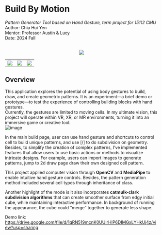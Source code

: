 # Build By Motion
*Pattern Generator Tool based on Hand Gesture, term project for 15112 CMU*  
Author: Chia Hui Yen  
Mentor: Professor Austin & Lucy   
Date: 2024 Fall 

<div align="center"> <br><img src = "https://github.com/user-attachments/assets/10b006f0-b43d-4268-a5a3-8a1f17ce0497"></br></div>
<table>
  <tr>
    <td><img src="https://github.com/user-attachments/assets/0968313a-1a19-47c5-b551-9442a7c90947"/></td>
    <td><img src="https://github.com/user-attachments/assets/4c09012a-c0d4-4754-ad7e-e91edf1dea1f"/></td>
    <td><img src="https://github.com/user-attachments/assets/85d89eea-a023-4e3b-8bd0-8b0ade7ca896"/></td>
  </tr>
</table>

## Overview 
This application explores the potential of using body gestures to build, draw, and create geometric patterns. It is an experiment—a brief demo or prototype—to test the experience of controlling building blocks with hand gestures.   
Currently, the gestures are limited to moving cells. In my ultimate vision, this project will operate within VR, XR, or MR environments, turning it into an immersive game or creative tool.  
![image](https://github.com/user-attachments/assets/2657c9b0-0a80-4105-a6cd-04c0dc5d2e50)


In the main build page, user can use hand gesture and shortcuts to control cell to build unique patterns, and use [/] to do subdivision on geometry. Besides, to simplify the creation of complex patterns, I’ve implemented features that allow users to use basic actions or methods to visualize intricate designs. For example, users can import images to generate patterns, jump to 2d draw page draw their own designed cell pattern.  

This project applied computer vision through **OpenCV** and **MediaPipe** to enable intuitive hand gesture controls. Besides, the pattern generation method included several cell types through inheritance of class. 

Another highlight of the mode is it also incorporates **catmulk-clark subdivision algorithms** that can create smoother surface from edgy initial cube, while maintaining interactive performance. In background of running the appearance, the cube could “merge” together to generate less shape.  

Demo link: https://drive.google.com/file/d/1qRN519mcnK0UUIrHIP6DIMGxLYHkUj4z/view?usp=sharing 
